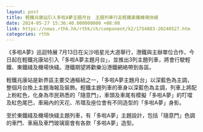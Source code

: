 ```yaml
---
layout: post
title: 輕鐵兆康站引入多啦A夢主題月台　主題列車行走輕鐵東鐵機場快綫
date: 2024-05-27 15:36:40.000000000 +08:00
link: https://news.rthk.hk/rthk/ch/component/k2/1754883-20240527.htm
categories: rthk
---
```


《多啦A夢》巡迴特展 7月13日在尖沙咀星光大道舉行，港鐵與主辦單位合作，今日起在輕鐵兆康站引入「多啦A夢主題月台」，並推出3列主題列車，將會行駛輕鐵、東鐵綫及機場快綫。港鐵期望將歡樂沿港鐵網絡帶到各區。

輕鐵兆康站是新界區主要交通樞紐之一，「多啦A夢主題月台」以深藍色為主調，整個月台換上主題海報及裝飾。輕鐵主題列車的車身以深藍色為主調，列車上將配上粉紅色，化身為市民熟悉的「隨意門」，車頭及車尾有模擬「多啦A夢」的叮噹及紅色尾巴，車廂內的天花、吊環及座位會有不同造型的「多啦A夢」身影。

至於東鐵綫及機場快綫主題列車，有「多啦A夢」主題設計，包括「隨意門」色調的車門、車廂及車門玻璃窗會有各款「多啦A夢」造型。
